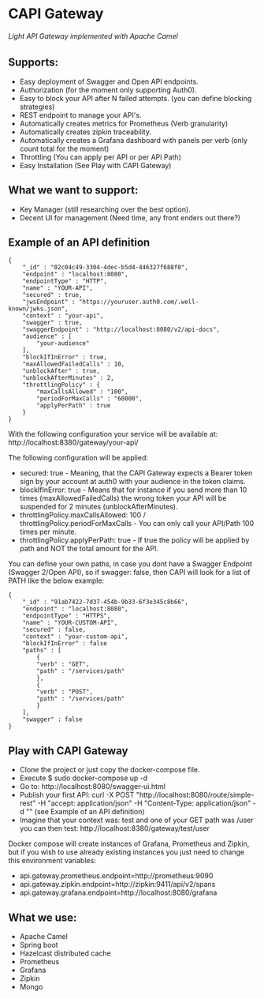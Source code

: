 # CAPI Gateway
###### Light API Gateway implemented with Apache Camel

## Supports:
* Easy deployment of Swagger and Open API endpoints.
* Authorization (for the moment only supporting Auth0).
* Easy to block your API after N failed attempts. (you can define blocking strategies)
* REST endpoint to manage your API's.
* Automatically creates metrics for Prometheus (Verb granularity)
* Automatically creates zipkin traceability.
* Automatically creates a Grafana dashboard with panels per verb (only count total for the moment)
* Throttling (You can apply per API or per API Path)
* Easy Installation (See Play with CAPI Gateway)

## What we want to support:
* Key Manager (still researching over the best option).
* Decent UI for management (Need time, any front enders out there?)

## Example of an API definition

    {
        "_id" : "02c04c49-3304-4dec-b5d4-446327f688f0",
        "endpoint" : "localhost:8080",
        "endpointType" : "HTTP",
        "name" : "YOUR-API",
        "secured" : true,
        "jwsEndpoint" : "https://youruser.auth0.com/.well-known/jwks.json",
        "context" : "your-api",
        "swagger" : true,
        "swaggerEndpoint" : "http://localhost:8080/v2/api-docs",
        "audience" : [ 
            "your-audience"
        ],
        "blockIfInError" : true,
        "maxAllowedFailedCalls" : 10,
        "unblockAfter" : true,
        "unblockAfterMinutes" : 2,
        "throttlingPolicy" : {
            "maxCallsAllowed" : "100",
            "periodForMaxCalls" : "60000",
            "applyPerPath" : true
        }
    }

With the following configuration your service will be available at: http://localhost:8380/gateway/your-api/

The following configuration will be applied:
* secured: true - Meaning, that the CAPI Gateway expects a Bearer token sign by your account at auth0 with your audience in the token claims.
* blockIfInError: true - Means that for instance if you send more than 10 times (maxAllowedFailedCalls) the wrong token your API will be suspended for 2 minutes (unblockAfterMinutes).
* throttlingPolicy.maxCallsAllowed: 100 / throttlingPolicy.periodForMaxCalls - You can only call your API/Path 100 times per minute.
* throttlingPolicy.applyPerPath: true - If true the policy will be applied by path and NOT the total amount for the API.

You can define your own paths, in case you dont have a Swagger Endpoint (Swagger 2/Open API), so if swagger: false, then CAPI will look for a list of PATH like the below example:

    {
        "_id" : "91ab7422-7d37-454b-9b33-6f3e345c8b66",
        "endpoint" : "localhost:8080",
        "endpointType" : "HTTPS",
        "name" : "YOUR-CUSTOM-API",
        "secured" : false,
        "context" : "your-custom-api",
        "blockIfInError" : false
        "paths" : [ 
            {
            "verb" : "GET",
            "path" : "/services/path"
            },
            {
            "verb" : "POST",
            "path" : "/services/path"
            }
        ],
        "swagger" : false
    }

## Play with CAPI Gateway
* Clone the project or just copy the docker-compose file.
* Execute
    $ sudo docker-compose up -d
* Go to: http://localhost:8080/swagger-ui.html
* Publish your first API: 
    curl -X POST "http://localhost:8080/route/simple-rest" -H "accept: application/json" -H "Content-Type: application/json" -d "<your-api>" (see Example of an API definition)
* Imagine that your context was: test and one of your GET path was /user you can then test: http://localhost:8380/gateway/test/user

Docker compose will create instances of Grafana, Prometheus and Zipkin, but if you wish to use already existing instances you just need to change this environment variables:

* api.gateway.prometheus.endpoint=http://prometheus:9090
* api.gateway.zipkin.endpoint=http://zipkin:9411/api/v2/spans
* api.gateway.grafana.endpoint=http://localhost:8080/grafana

## What we use:
* Apache Camel
* Spring boot
* Hazelcast distributed cache
* Prometheus
* Grafana
* Zipkin
* Mongo